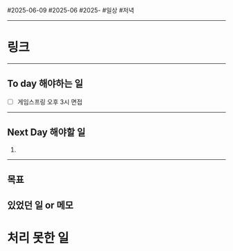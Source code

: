 #2025-06-09 #2025-06 #2025-
#일상 #저녁 

-------
# 링크


---
## To day 해야하는 일
- [ ] 게임스프링 오후 3시 면접

---
## Next Day 해야할 일
1. 

---

## 목표


## 있었던 일  or 메모


# 처리 못한 일